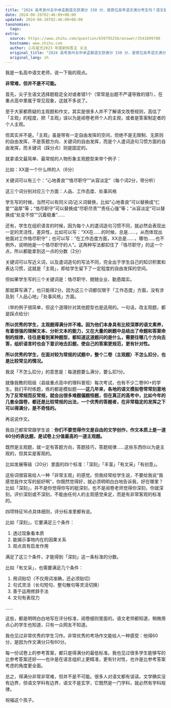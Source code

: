 ```yaml
---
title: "2024 高考泉州五中卓孟毅语文获满分 150 分，是首位高考语文满分考生吗？语文是怎么考到满分的？"
date: 2024-06-26T02:46:09+08:00
updated: 2024-06-26T02:46:09+08:00
taxonomies:
  tags: 
extra:
  source: https://www.zhihu.com/question/659795256/answer/3541899700
  hostname: www.zhihu.com
  author: 心存星光2023 年度新知答主 关注
  original_title: "2024 高考泉州五中卓孟毅语文获满分 150 分，是首位高考语文满分考生吗？语文是怎么考到满分的？"
  original_lang: zh
---
```


我是一名高中语文老师，说一下我的观点。

**非常难，但并不是不可能。**

首先，尖子生语文选择题稳定全对或者错1个（常常是出题不严谨导致的错1），在重点高中里属于常见现象，这就不多说了。

至于大家都质疑的主观题和作文，其实是很多人并不了解语文改卷规则，高估了「主观」的程度，把「主观」误以为是阅卷老师个人的主观，或者是答案制定者的个人主观。

但其实并不是。「主观」虽是带有一定自由发挥的空间，但绝不是无限制、无原则的自由发挥，不是答题方向、关键词的自由发挥，而是个人遣词造句习惯方面的自由发挥，而关键词（踩分点）则是固定的。

就拿语文最简单、最常规的人物形象主观题型来举个例子：

比如：XX是一个什么样的人（6分）

关键词可以有三个：“心地善良”“恪尽职守”“从容淡定”（每个词2分，带分析）

这三个词分别对应三个方面：人品、工作态度、处事风格

学生写的时候，当然可以有同义词/近义词替换，比如“心地善良”可以替换成“仁爱”“温厚”等；“恪尽职守”可以替换成“尽职尽责”“责任心强”等；“从容淡定”可以替换成“处变不惊”“沉着稳重”……

还有，学生在组织语言的时候，因为每个人的遣词造句习惯不同，就必然会表现出一定的灵活性，差异性，比如可以写：“XX在……的时候，总是……，从而体现出他面对工作恪尽职守”；也可以写：“在工作态度方面，XX总是……，哪怕……也不例外，说明他是一个恪尽职守的人”。这两种写法都扣住了「恪尽职守」的这一个点，所以都能拿到这一点的分数（2分）

关键词可以写近义词，以及遣词造句的写法不同，完全出于学生自己的知识积累和表达习惯，这就是「主观」，即给学生留下了一定程度的自由发挥的空间。

但如果学生写的三个关键词是：恪尽职守、兢兢业业、勤恳踏实。

那就算写满了，也只能得2分。因为这三个词都仅限于「工作态度」方面，没有涉及到「人品心地」「处事风格」方面。

（举的例子很简单，但这个道理针对其他题型也是适用的。一句话，改主观题，都是踩点给分）

**所以优秀的学生，主观题得满分并不难。因为他们本身具有比较深厚的语文素养，有着很强的理解文本、分析文本的能力，又在大量的刷题中总结出了命题和答案命制的规律，往往是看到某种题型，都知道这道题问的是什么，需要往哪几个方向去答，组织语言时也会下意识地去扣题，使自己的答案更规范，更有针对性。**

**所以优秀的学生，在面对较为常规的试题中，整个二卷（主观题）不怎么扣分，也是比较常见的情况。**

我说「不怎么扣分」的意思是：每道题要么满分，要么扣1分。

就像我教的班级（县级重点高中的理科普班）每次考试，也有不少二卷90+的学生。我们平时练题，练的都是模拟题——**这几年来，各地的语文模拟卷常常刻意地为了反常规而反常规，就会出很多难题偏题怪题，但在真正的高考中，比如今年的几套全国卷，都还是比较常规的出法，一个优秀的答题者，在非常稳定的发挥之下可以得满分，是不奇怪的。**

再说说作文。

我自己都常常跟学生说：**你们不要觉得作文是自由的文学创作，作文本质上是一道60分的表达题，是试卷上分值最高的一道主观题。**

既然是主观题，就一定有答题方向，答题技巧，答题规律……这些东西你以为是主观的，但其实是客观的。

比如发展等级（20分）里面的四个标准：「深刻」「丰富」「有文采」「有创意」。

这些词很容易给人一种「非常主观」的感觉。但我经常给学生说，不要给我说“我感觉我作文写的挺好啊”，你既然觉得好，就必须明明白白地告诉我，好在哪里？比如「深刻」，并不是你觉得你写的挺深刻，也不是阅卷老师觉得你深刻，你就深刻。评价深刻或不深刻，不能由任何人的主观感觉来定，而是有非常客观的标准的。

四项特征16点具体细则，评分标准里都有说。

比如「深刻」，它要满足三个条件：

1.  透过现象看本质
2.  能揭示事物内在的因果关系
3.  观点具有启发作用

满足了这三个条件，才能得到「深刻」这一条标准的分数。

比如「有文采」，也需要满足几个条件：

1.  用词贴切（不仅用词准确，还必须贴切）
2.  句式灵活（长句短句、整句散句等灵活切换）
3.  善于运用修辞手法
4.  文句有表现力

……

这些，都是明明白白地写在评分标准，阅卷细则里面的。语文老师都知道，稍微用点心的学生也知道，只有一众网友不知道。

我也见过非常优秀的学生习作。非常优秀的考场作文能给人一种感受：他得60分，是因为作文满分只有60分。

每一份试卷上的参考答案，都只是得满分的最低标准。我也见过很多学生能够写的比参考答案还好——也许是在语言组织上更精准，更有针对性，也许是比参考答案考虑的角度更全面。

总之，得满分非常非常难，但并不是不可能。很多人对语文都有误读。文学确实没有边界，但语文学科有边界，语文不是玄学，它既然是一门学科，就必然有学科规律。

祝福这个孩子。
